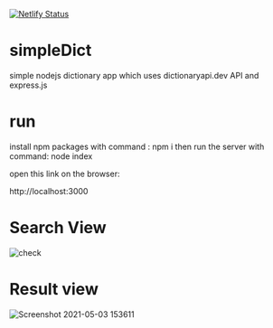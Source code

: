 [![Netlify Status](https://api.netlify.com/api/v1/badges/c5798d7a-59d1-4bb5-b73f-a278c9b23934/deploy-status)](https://app.netlify.com/sites/simpledict/deploys)

# simpleDict
simple nodejs dictionary app which uses dictionaryapi.dev API and express.js

# run
install npm packages with command : npm i
then run the server with command: node index

open this link on the browser:

http://localhost:3000


# Search View
![check](https://user-images.githubusercontent.com/54360982/116883073-77e20280-ac25-11eb-8eaa-7083f92bcec1.png)

# Result view
![Screenshot 2021-05-03 153611](https://user-images.githubusercontent.com/54360982/116882968-58e37080-ac25-11eb-9aae-f9976a36078f.png)
